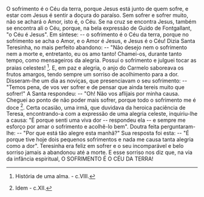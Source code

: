 O sofrimento é o Céu da terra, porque Jesus está junto de quem sofre, e estar com Jesus é sentir a doçura do paraíso. Sem sofrer e sofrer muito, não se achará o Amor, isto é, o Céu. Se na cruz se encontra Jesus, também se encontra ali o Céu, porque, na bela expressão de Guido de Fontgallant, "o Céu é Jesus". Em síntese: -- o sofrimento é o Céu da terra, porque no sofrimento se acha o Amor, e o Amor é Jesus, e Jesus é o Céu! Dizia Santa Teresinha, no mais perfeito abandono: -- "Não desejo nem o sofrimento nem a morte e, entretanto, eu os amo tanto! Chamei-os, durante tanto tempo, como mensageiros da alegria. Possuí o sofrimento e julguei tocar as praias celestes! [^1]. E, em paz e alegria, o anjo do Carmelo saboreava os frutos amargos, tendo sempre um sorriso de acolhimento para a dor. Disseram-lhe um dia as noviças, que presenciavam o seu sofrimento: -- "Temos pena, de vos ver sofrer e de pensar que ainda tereis muito que sofrer!" A Santa respondeu: -- "Oh! Não vos aflijais por minha causa. Cheguei ao ponto de não poder mais sofrer, porque todo o sofrimento me é doce [^2]. Certa ocasião, uma irmã, que duvidava da heroica paciência de Teresa, encontrando-a com a expressão de uma alegria celeste, inquiriu-lhe a causa: "É porque senti uma viva dor -- respondeu ela -- e sempre me esforço por amar o sofrimento e acolhê-lo bem". Doutra feita perguntaram-lhe: -- "Por que está tão alegre esta manhã?" Sua resposta foi esta: -- "É porque tive hoje dois pequenos sofrimentos e nada me causa tanta alegria como a dor". Teresinha era feliz em sofrer e o seu incomparável e belo sorriso jamais a abandonou até a morte. E esse sorriso nos diz que, na via da infância espiritual, O SOFRIMENTO É O CÉU DA TERRA!

[^1]: História de uma alma. - c.VIII.
[^2]: Idem - c.XII.